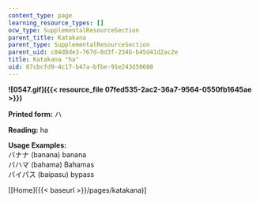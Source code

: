 ```yaml
---
content_type: page
learning_resource_types: []
ocw_type: SupplementalResourceSection
parent_title: Katakana
parent_type: SupplementalResourceSection
parent_uid: c84d8de3-767d-8d3f-234b-b45d41d2ac2e
title: Katakana "ha"
uid: 87cbcfd9-4c17-b47a-bfbe-91e243d50688
---
```


**![0547.gif]({{< resource_file 07fed535-2ac2-36a7-9564-0550fb1645ae >}})**

**Printed form:** ハ

**Reading:** ha

**Usage Examples:**  
バナナ (banana) banana  
バハマ (bahama) Bahamas  
バイパス (baipasu) bypass

\[[Home]({{< baseurl >}}/pages/katakana)\]